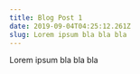 ```yaml
---
title: Blog Post 1
date: 2019-09-04T04:25:12.261Z
slug: Lorem ipsum bla bla bla
---
```

Lorem ipsum bla bla bla
